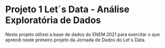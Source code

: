 # Projeto 1 Let´s Data - Análise Exploratória de Dados
Neste projeto utilizei a base de dados do ENEM 2021 para exercitar o que aprendi neste primeiro projeto da Jornada de Dados do Let´s Data.
